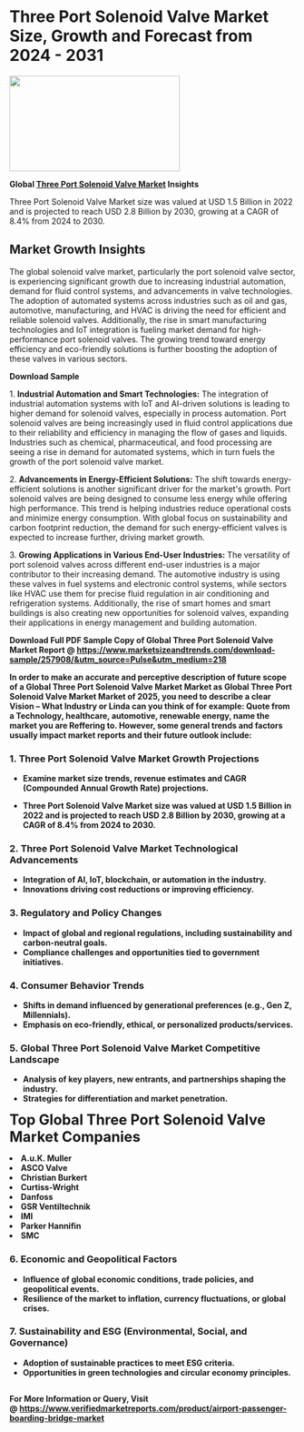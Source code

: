 <H1>Three Port Solenoid Valve Market Size, Growth and Forecast from 2024 - 2031</H1><img class="aligncenter size-medium wp-image-584254" src="https://thirdeyenews.in/wp-content/uploads/2024/09/Global-Market-Research-300x168.jpeg" alt="" width="300" height="168" /><p><strong>Global&nbsp;<a href="https://www.marketsizeandtrends.com/download-sample/257908/&amp;utm_source=Pulse&amp;utm_medium=218">Three Port Solenoid Valve Market</a> Insights</strong></p><p>Three Port Solenoid Valve Market size was valued at USD 1.5 Billion in 2022 and is projected to reach USD 2.8 Billion by 2030, growing at a CAGR of 8.4% from 2024 to 2030.</p><p><h2>Market Growth Insights</h2> <p>The global solenoid valve market, particularly the port solenoid valve sector, is experiencing significant growth due to increasing industrial automation, demand for fluid control systems, and advancements in valve technologies. The adoption of automated systems across industries such as oil and gas, automotive, manufacturing, and HVAC is driving the need for efficient and reliable solenoid valves. Additionally, the rise in smart manufacturing technologies and IoT integration is fueling market demand for high-performance port solenoid valves. The growing trend toward energy efficiency and eco-friendly solutions is further boosting the adoption of these valves in various sectors.</p> <p><strong>Download Sample</strong></p> <p>1. <strong>Industrial Automation and Smart Technologies:</strong> The integration of industrial automation systems with IoT and AI-driven solutions is leading to higher demand for solenoid valves, especially in process automation. Port solenoid valves are being increasingly used in fluid control applications due to their reliability and efficiency in managing the flow of gases and liquids. Industries such as chemical, pharmaceutical, and food processing are seeing a rise in demand for automated systems, which in turn fuels the growth of the port solenoid valve market.</p> <p>2. <strong>Advancements in Energy-Efficient Solutions:</strong> The shift towards energy-efficient solutions is another significant driver for the market's growth. Port solenoid valves are being designed to consume less energy while offering high performance. This trend is helping industries reduce operational costs and minimize energy consumption. With global focus on sustainability and carbon footprint reduction, the demand for such energy-efficient valves is expected to increase further, driving market growth.</p> <p>3. <strong>Growing Applications in Various End-User Industries:</strong> The versatility of port solenoid valves across different end-user industries is a major contributor to their increasing demand. The automotive industry is using these valves in fuel systems and electronic control systems, while sectors like HVAC use them for precise fluid regulation in air conditioning and refrigeration systems. Additionally, the rise of smart homes and smart buildings is also creating new opportunities for solenoid valves, expanding their applications in energy management and building automation.</p> <p><strong></p><p><span class=""><strong>Download Full PDF Sample Copy of Global Three Port Solenoid Valve Market Report</strong> @ <a href="https://www.marketsizeandtrends.com/download-sample/257908/&amp;utm_source=Pulse&amp;utm_medium=218" target="_blank">https://www.marketsizeandtrends.com/download-sample/257908/&amp;utm_source=Pulse&amp;utm_medium=218</a></span></p><p>In order to make an accurate and perceptive description of future scope of a Global&nbsp;Three Port Solenoid Valve Market Market as Global&nbsp;Three Port Solenoid Valve Market Market of 2025, you need to describe a clear Vision &ndash; What Industry or Linda can you think of for example: Quote from a Technology, healthcare, automotive, renewable energy, name the market you are Reffering to. However, some general trends and factors usually impact market reports and their future outlook include:</p><h3>1.&nbsp;<strong>Three Port Solenoid Valve Market Growth Projections</strong></h3><ul><li>Examine market size trends, revenue estimates and CAGR (Compounded Annual Growth Rate) projections.</li><li><p>Three Port Solenoid Valve Market size was valued at USD 1.5 Billion in 2022 and is projected to reach USD 2.8 Billion by 2030, growing at a CAGR of 8.4% from 2024 to 2030.</p></li></ul><h3>2.&nbsp;<strong>Three Port Solenoid Valve Market Technological Advancements</strong></h3><ul><li>Integration of AI, IoT, blockchain, or automation in the industry.</li><li>Innovations driving cost reductions or improving efficiency.</li></ul><h3>3.&nbsp;<strong>Regulatory and Policy Changes</strong></h3><ul><li>Impact of global and regional regulations, including sustainability and carbon-neutral goals.</li><li>Compliance challenges and opportunities tied to government initiatives.</li></ul><h3>4.&nbsp;<strong>Consumer Behavior Trends</strong></h3><ul><li>Shifts in demand influenced by generational preferences (e.g., Gen Z, Millennials).</li><li>Emphasis on eco-friendly, ethical, or personalized products/services.</li></ul><h3>5.&nbsp;<strong>Global Three Port Solenoid Valve Market Competitive Landscape</strong></h3><ul><li>Analysis of key players, new entrants, and partnerships shaping the industry.</li><li>Strategies for differentiation and market penetration.</li></ul><p data-pm-slice="1 1 []"><span style="color: inherit; font-family: inherit; font-size: 25px;">Top Global Three Port Solenoid Valve Market Companies</span></p><div class="" data-test-id=""><p><li>A.u.K. Muller</li><li> ASCO Valve</li><li> Christian Burkert</li><li> Curtiss-Wright</li><li> Danfoss</li><li> GSR Ventiltechnik</li><li> IMI</li><li> Parker Hannifin</li><li> SMC</li></p></div><h3>6.&nbsp;<strong>Economic and Geopolitical Factors</strong></h3><ul><li>Influence of global economic conditions, trade policies, and geopolitical events.</li><li>Resilience of the market to inflation, currency fluctuations, or global crises.</li></ul><h3>7.&nbsp;<strong>Sustainability and ESG (Environmental, Social, and Governance)</strong></h3><ul><li>Adoption of sustainable practices to meet ESG criteria.</li><li>Opportunities in green technologies and circular economy principles.</li></ul><h2><strong style="font-size: 14px;">For More Information or Query, Visit @&nbsp;</strong><a style="background-color: #ffffff; font-size: 14px;" href="https://www.marketsizeandtrends.com/report/three-port-solenoid-valve-market/" target="_blank">https://www.verifiedmarketreports.com/product/airport-passenger-boarding-bridge-market</a></h2>
